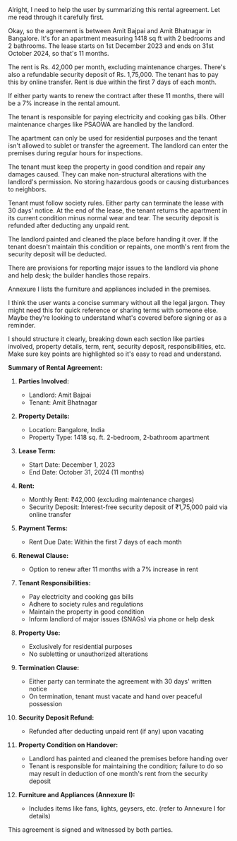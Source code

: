 <think>
Alright, I need to help the user by summarizing this rental agreement. Let me read through it carefully first.

Okay, so the agreement is between Amit Bajpai and Amit Bhatnagar in Bangalore. It's for an apartment measuring 1418 sq ft with 2 bedrooms and 2 bathrooms. The lease starts on 1st December 2023 and ends on 31st October 2024, so that's 11 months.

The rent is Rs. 42,000 per month, excluding maintenance charges. There's also a refundable security deposit of Rs. 1,75,000. The tenant has to pay this by online transfer. Rent is due within the first 7 days of each month.

If either party wants to renew the contract after these 11 months, there will be a 7% increase in the rental amount.

The tenant is responsible for paying electricity and cooking gas bills. Other maintenance charges like PSAOWA are handled by the landlord.

The apartment can only be used for residential purposes and the tenant isn't allowed to sublet or transfer the agreement. The landlord can enter the premises during regular hours for inspections.

The tenant must keep the property in good condition and repair any damages caused. They can make non-structural alterations with the landlord's permission. No storing hazardous goods or causing disturbances to neighbors.

Tenant must follow society rules. Either party can terminate the lease with 30 days' notice. At the end of the lease, the tenant returns the apartment in its current condition minus normal wear and tear. The security deposit is refunded after deducting any unpaid rent.

The landlord painted and cleaned the place before handing it over. If the tenant doesn't maintain this condition or repaints, one month's rent from the security deposit will be deducted.

There are provisions for reporting major issues to the landlord via phone and help desk; the builder handles those repairs.

Annexure I lists the furniture and appliances included in the premises.

I think the user wants a concise summary without all the legal jargon. They might need this for quick reference or sharing terms with someone else. Maybe they're looking to understand what's covered before signing or as a reminder.

I should structure it clearly, breaking down each section like parties involved, property details, term, rent, security deposit, responsibilities, etc. Make sure key points are highlighted so it's easy to read and understand.
</think>

**Summary of Rental Agreement:**

1. **Parties Involved:**  
   - Landlord: Amit Bajpai  
   - Tenant: Amit Bhatnagar  

2. **Property Details:**  
   - Location: Bangalore, India  
   - Property Type: 1418 sq. ft. 2-bedroom, 2-bathroom apartment  

3. **Lease Term:**  
   - Start Date: December 1, 2023  
   - End Date: October 31, 2024 (11 months)  

4. **Rent:**  
   - Monthly Rent: ₹42,000 (excluding maintenance charges)  
   - Security Deposit: Interest-free security deposit of ₹1,75,000 paid via online transfer  

5. **Payment Terms:**  
   - Rent Due Date: Within the first 7 days of each month  

6. **Renewal Clause:**  
   - Option to renew after 11 months with a 7% increase in rent  

7. **Tenant Responsibilities:**  
   - Pay electricity and cooking gas bills  
   - Adhere to society rules and regulations  
   - Maintain the property in good condition  
   - Inform landlord of major issues (SNAGs) via phone or help desk  

8. **Property Use:**  
   - Exclusively for residential purposes  
   - No subletting or unauthorized alterations  

9. **Termination Clause:**  
   - Either party can terminate the agreement with 30 days' written notice  
   - On termination, tenant must vacate and hand over peaceful possession  

10. **Security Deposit Refund:**  
    - Refunded after deducting unpaid rent (if any) upon vacating  

11. **Property Condition on Handover:**  
    - Landlord has painted and cleaned the premises before handing over  
    - Tenant is responsible for maintaining the condition; failure to do so may result in deduction of one month's rent from the security deposit  

12. **Furniture and Appliances (Annexure I):**  
    - Includes items like fans, lights, geysers, etc. (refer to Annexure I for details)  

This agreement is signed and witnessed by both parties.